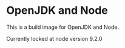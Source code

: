 # OpenJDK and Node

This is a build image for OpenJDK and Node.

Currently locked at node version 9.2.0
